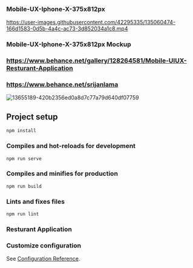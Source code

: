 
### Mobile-UX-Iphone-X-375x812px

https://user-images.githubusercontent.com/42295335/135060474-166d1583-0d5b-4a4c-ac73-3d852034a1c8.mp4

### Mobile-UX-Iphone-X-375x812px Mockup <br/>
###  https://www.behance.net/gallery/128264581/Mobile-UIUX-Resturant-Application <br/>
###  https://www.behance.net/srijanlama <br/>

![13655189-420b2356ed0a8d7c77a79d640df07759](https://user-images.githubusercontent.com/42295335/135061691-4db08150-8e46-419a-a629-8beb64c2d285.png)


## Project setup
```
npm install
```

### Compiles and hot-reloads for development




```
npm run serve
```

### Compiles and minifies for production
```
npm run build
```

### Lints and fixes files
```
npm run lint
```

### Resturant Application

### Customize configuration
See [Configuration Reference](https://cli.vuejs.org/config/).

